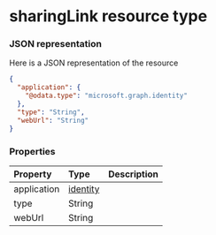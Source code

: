 # sharingLink resource type



### JSON representation

Here is a JSON representation of the resource

```json
{
  "application": {
    "@odata.type": "microsoft.graph.identity"
  },
  "type": "String",
  "webUrl": "String"
}

```
### Properties
| Property	   | Type	|Description|
|:---------------|:--------|:----------|
|application|[identity](identity.md)||
|type|String||
|webUrl|String||

<!-- uuid: 8ad9865e-ab64-4a84-a18d-69310b151e7e
2015-10-12 21:30:01 UTC -->